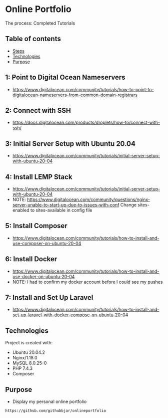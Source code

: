 # Online Portfolio
The process: Completed Tutorials

## Table of contents
* [Steps](#step-1)
* [Technologies](#technologies)
* [Purpose](#purpose)

## 1: Point to Digital Ocean Nameservers 
* https://www.digitalocean.com/community/tutorials/how-to-point-to-digitalocean-nameservers-from-common-domain-registrars

## 2: Connect with SSH 
* https://docs.digitalocean.com/products/droplets/how-to/connect-with-ssh/

## 3: Initial Server Setup with Ubuntu 20.04 
* https://www.digitalocean.com/community/tutorials/initial-server-setup-with-ubuntu-20-04

## 4: Install LEMP Stack 
* https://www.digitalocean.com/community/tutorials/initial-server-setup-with-ubuntu-20-04
* NOTE: https://www.digitalocean.com/community/questions/nginx-server-unable-to-start-up-due-to-issues-with-conf Change sites-enabled to sites-available in config file

## 5: Install Composer 
* https://www.digitalocean.com/community/tutorials/how-to-install-and-use-composer-on-ubuntu-20-04

## 6: Install Docker 
* https://www.digitalocean.com/community/tutorials/how-to-install-and-use-docker-on-ubuntu-20-04
* NOTE: I had to confirm my docker account before I could see my pushes

## 7: Install and Set Up Laravel
*  https://www.digitalocean.com/community/tutorials/how-to-install-and-set-up-laravel-with-docker-compose-on-ubuntu-20-04

## Technologies
Project is created with:
* Ubuntu 20.04.2
* Nginx/1.18.0
* MySQL 8.0.25-0
* PHP 7.4.3
* Composer 
	
## Purpose
* Display my personal online portfolio

```
https://github.com/githubbjar/onlineportfolio
```